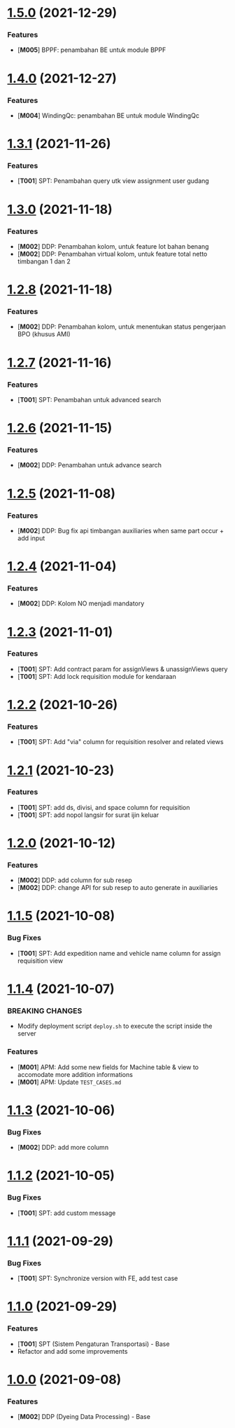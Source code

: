 <a name="1.5.0"></a>
# [1.5.0](https://gitlab.com/atjdev/ezio-api/-/merge_requests/70) (2021-12-29)

### Features

* [**M005**] BPPF: penambahan BE untuk module BPPF

<a name="1.4.0"></a>
# [1.4.0](https://gitlab.com/atjdev/ezio-api/-/merge_requests/68) (2021-12-27)

### Features

* [**M004**] WindingQc: penambahan BE untuk module WindingQc

<a name="1.3.1"></a>
# [1.3.1](https://gitlab.com/atjdev/ezio-api/-/merge_requests/65) (2021-11-26)

### Features

* [**T001**] SPT: Penambahan query utk view assignment user gudang

<a name="1.3.0"></a>
# [1.3.0](https://gitlab.com/atjdev/ezio-api/-/merge_requests/63) (2021-11-18)

### Features

* [**M002**] DDP: Penambahan kolom, untuk feature lot bahan benang
* [**M002**] DDP: Penambahan virtual kolom, untuk feature total netto timbangan 1 dan 2

<a name="1.2.8"></a>
# [1.2.8](https://gitlab.com/atjdev/ezio-api/-/merge_requests/61) (2021-11-18)

### Features

* [**M002**] DDP: Penambahan kolom, untuk menentukan status pengerjaan BPO (khusus AMI)

<a name="1.2.7"></a>
# [1.2.7](https://gitlab.com/atjdev/ezio-api/-/merge_requests/59) (2021-11-16)

### Features

* [**T001**] SPT: Penambahan untuk advanced search

<a name="1.2.6"></a>
# [1.2.6](https://gitlab.com/atjdev/ezio-api/-/merge_requests/57) (2021-11-15)

### Features

* [**M002**] DDP: Penambahan untuk advance search

<a name="1.2.5"></a>
# [1.2.5](https://gitlab.com/atjdev/ezio-api/-/merge_requests/55) (2021-11-08)

### Features

* [**M002**] DDP: Bug fix api timbangan auxiliaries when same part occur + add input

<a name="1.2.4"></a>
# [1.2.4](https://gitlab.com/atjdev/ezio-api/-/merge_requests/53) (2021-11-04)

### Features

* [**M002**] DDP: Kolom NO menjadi mandatory


<a name="1.2.3"></a>
# [1.2.3](https://gitlab.com/atjdev/ezio-api/-/merge_requests/51) (2021-11-01)

### Features

* [**T001**] SPT: Add contract param for assignViews & unassignViews query
* [**T001**] SPT: Add lock requisition module for kendaraan

<a name="1.2.2"></a>
# [1.2.2](https://gitlab.com/atjdev/ezio-api/-/merge_requests/49) (2021-10-26)

### Features

* [**T001**] SPT: Add "via" column for requisition resolver and related views

<a name="1.2.1"></a>
# [1.2.1](https://gitlab.com/atjdev/ezio-api/-/merge_requests/47) (2021-10-23)

### Features

* [**T001**] SPT: add ds, divisi, and space column for requisition
* [**T001**] SPT: add nopol langsir for surat ijin keluar

<a name="1.2.0"></a>
# [1.2.0](https://gitlab.com/atjdev/ezio-api/-/merge_requests/45) (2021-10-12)

### Features

* [**M002**] DDP: add column for sub resep
* [**M002**] DDP: change API for sub resep to auto generate in auxiliaries

<a name="1.1.5"></a>
# [1.1.5](https://gitlab.com/atjdev/ezio-api/-/merge_requests/43) (2021-10-08)

### Bug Fixes

* [**T001**] SPT: Add expedition name and vehicle name column for assign requisition view

<a name="1.1.4"></a>

# [1.1.4](https://gitlab.com/atjdev/ezio-api/-/merge_requests/41) (2021-10-07)

### BREAKING CHANGES

* Modify deployment script `deploy.sh` to execute the script inside the server

### Features

* [**M001**] APM: Add some new fields for Machine table & view to accomodate more addition informations
* [**M001**] APM: Update `TEST_CASES.md`

<a name="1.1.3"></a>
# [1.1.3](https://gitlab.com/atjdev/ezio-api/-/merge_requests/39) (2021-10-06)

### Bug Fixes

* [**M002**] DDP: add more column

<a name="1.1.2"></a>
# [1.1.2](https://gitlab.com/atjdev/ezio-api/-/merge_requests/37) (2021-10-05)

### Bug Fixes

* [**T001**] SPT: add custom message

<a name="1.1.1"></a>
# [1.1.1](https://gitlab.com/atjdev/ezio-web/-/merge_requests/16) (2021-09-29)

### Bug Fixes

* [**T001**] SPT: Synchronize version with FE, add test case

<a name="1.1.0"></a>
# [1.1.0](https://gitlab.com/atjdev/ezio-api/-/merge_requests/31) (2021-09-29)

### Features

* [**T001**] SPT (Sistem Pengaturan Transportasi) - Base
* Refactor and add some improvements

<a name="1.0.0"></a>
# [1.0.0](https://gitlab.com/atjdev/ezio-api/-/merge_requests/24) (2021-09-08)

### Features

* [**M002**] DDP (Dyeing Data Processing) - Base
